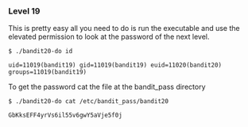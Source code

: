 ### Level 19

This is pretty easy all you need to do is run the executable and use the elevated permission to look at the password of the next level.


```
$ ./bandit20-do id

uid=11019(bandit19) gid=11019(bandit19) euid=11020(bandit20) groups=11019(bandit19)

```

To get the password cat the file at the bandit_pass directory

```
$ ./bandit20-do cat /etc/bandit_pass/bandit20

GbKksEFF4yrVs6il55v6gwY5aVje5f0j

```